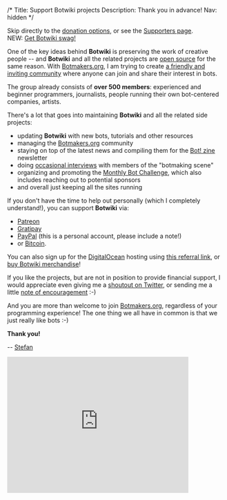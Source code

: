 /*
Title: Support Botwiki projects
Description: Thank you in advance!
Nav: hidden
*/

<div class="note">
  Skip directly to the <a href="#donation-options">donation options</a>, or see the <a href="/about/supporters">Supporters page</a>.
</div>

<div class="note">
  NEW: <a href="/merch">Get Botwiki swag!</a>
</div>


One of the key ideas behind **Botwiki** is preserving the work of creative people -- and **Botwiki** and all the related projects are [open source](https://github.com/botwiki/) for the same reason. With [Botmakers.org](https://botmakers.org/), I am trying to create [a friendly and inviting community](https://github.com/botwiki/botmakers.org/blob/master/Code%20of%20Conduct.md) where anyone can join and share their interest in bots.

The group already consists of **over 500 members**: experienced and beginner programmers, journalists, people running their own bot-centered companies, artists.

There's a lot that goes into maintaining **Botwiki** and all the related side projects:

- updating **Botwiki** with new bots, tutorials and other resources
- managing the [Botmakers.org](https://botmakers.org/) community
- staying on top of the latest news and compiling them for the [Bot! zine](https://botmakers.org/) newsletter
- doing [occasional interviews](https://botwiki.org/tag/interview/) with members of the "botmaking scene"
- organizing and promoting the [Monthly Bot Challenge](https://botwiki.org/monthly-bot-challenge/), which also includes reaching out to potential sponsors
- and overall just keeping all the sites running

<div id="donation-options">
  If you don't have the time to help out personally (which I completely understand!), you can support <strong>Botwiki</strong> via:
</div>

- [Patreon](https://www.patreon.com/fourtonfish)
- [Gratipay](https://gratipay.com/botwiki-org/)
- [PayPal](https://www.paypal.me/stefanbohacek) (this is a personal account, please include a note!)
- or [Bitcoin](bitcoin:18WDyJFShLcLVCRyiEm3MijbCsBjcxG4mH?amount=0.025&label=Botwiki).

You can also sign up for the [DigitalOcean](https://www.digitalocean.com/) hosting using [this referral link](https://www.digitalocean.com/?refcode=9e279abc3337), or [buy Botwiki merchandise](/merch/)!

If you like the projects, but are not in position to provide financial support, I would appreciate even giving me a [shoutout on Twitter](https://twitter.com/intent/tweet?source=http://localhost:5000/about/support&text=Support%20Botwiki,%20Botmakers.org,%20and%20the%20Bot!%20zine%20newsletter%20http://localhost:5000/about/support&via=botwikidotorg), or sending me a little [note of encouragement](mailto:stefan@botwiki.org) :-)

And you are more than welcome to join [Botmakers.org](https://botmakers.org/), regardless of your programming experience! The one thing we all have in common is that we just really like bots :-)


**Thank you!**

-- [Stefan](/about/team#stefan)


<iframe width="420" height="315" src="https://www.youtube.com/embed/9UCWvcJAy6k" frameborder="0" allowfullscreen></iframe>
